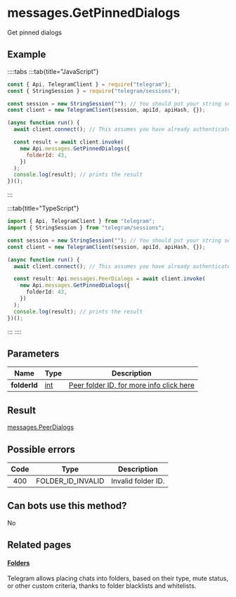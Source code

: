 # messages.GetPinnedDialogs

Get pinned dialogs

## Example

::::tabs
:::tab{title="JavaScript"}

```js
const { Api, TelegramClient } = require("telegram");
const { StringSession } = require("telegram/sessions");

const session = new StringSession(""); // You should put your string session here
const client = new TelegramClient(session, apiId, apiHash, {});

(async function run() {
  await client.connect(); // This assumes you have already authenticated with .start()

  const result = await client.invoke(
    new Api.messages.GetPinnedDialogs({
      folderId: 43,
    })
  );
  console.log(result); // prints the result
})();
```

:::

:::tab{title="TypeScript"}

```ts
import { Api, TelegramClient } from "telegram";
import { StringSession } from "telegram/sessions";

const session = new StringSession(""); // You should put your string session here
const client = new TelegramClient(session, apiId, apiHash, {});

(async function run() {
  await client.connect(); // This assumes you have already authenticated with .start()

  const result: Api.messages.PeerDialogs = await client.invoke(
    new Api.messages.GetPinnedDialogs({
      folderId: 43,
    })
  );
  console.log(result); // prints the result
})();
```

:::
::::

## Parameters

|     Name     | Type                                      | Description                                                                                    |
| :----------: | ----------------------------------------- | ---------------------------------------------------------------------------------------------- |
| **folderId** | [int](https://core.telegram.org/type/int) | [Peer folder ID, for more info click here](https://core.telegram.org/api/folders#peer-folders) |

## Result

[messages.PeerDialogs](https://core.telegram.org/type/messages.PeerDialogs)

## Possible errors

| Code | Type              | Description        |
| :--: | ----------------- | ------------------ |
| 400  | FOLDER_ID_INVALID | Invalid folder ID. |

## Can bots use this method?

No

## Related pages

#### [Folders](https://core.telegram.org/api/folders)

Telegram allows placing chats into folders, based on their type, mute status, or other custom criteria, thanks to folder blacklists and whitelists.
